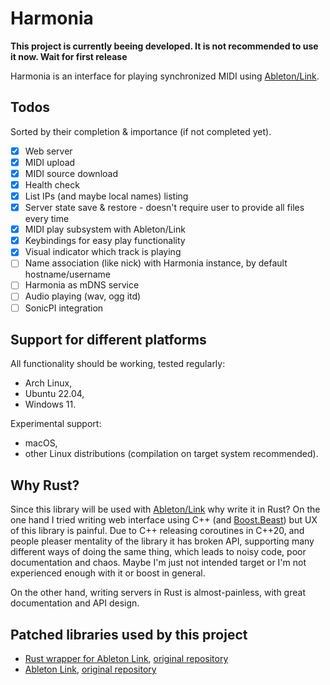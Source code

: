 # Harmonia

__This project is currently beeing developed. It is not recommended to use it now. Wait for first release__

Harmonia is an interface for playing synchronized MIDI using [Ableton/Link](https://github.com/Ableton/link).

## Todos

Sorted by their completion & importance (if not completed yet).

- [x] Web server
- [x] MIDI upload
- [x] MIDI source download
- [x] Health check
- [x] List IPs (and maybe local names) listing
- [x] Server state save & restore - doesn't require user to provide all files every time
- [x] MIDI play subsystem with Ableton/Link
- [x] Keybindings for easy play functionality
- [x] Visual indicator which track is playing
- [ ] Name association (like nick) with Harmonia instance, by default hostname/username
- [ ] Harmonia as mDNS service
- [ ] Audio playing (wav, ogg itd)
- [ ] SonicPI integration

## Support for different platforms

All functionality should be working, tested regularly:

* Arch Linux,
* Ubuntu 22.04,
* Windows 11.

Experimental support:

* macOS,
* other Linux distributions (compilation on target system recommended).

## Why Rust?

Since this library will be used with [Ableton/Link](https://github.com/Ableton/link) why write it in Rust?
On the one hand I tried writing web interface using C++ (and [Boost.Beast](https://github.com/boostorg/beast)) but UX of this library is painful.
Due to C++ releasing coroutines in C++20, and people pleaser mentality of the library it has broken API, supporting many different ways
of doing the same thing, which leads to noisy code, poor documentation and chaos.
Maybe I'm just not intended target or I'm not experienced enough with it or boost in general.

On the other hand, writing servers in Rust is almost-painless, with great documentation and API design.

## Patched libraries used by this project

- [Rust wrapper for Ableton Link](https://github.com/RobertBendun/rusty_link), [original repository](https://github.com/anzbert/rusty_link)
- [Ableton Link](https://github.com/RobertBendun/link), [original repository](https://github.com/Ableton/link)
